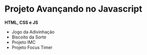 # Projeto Avançando no Javascript

**HTML, CSS e JS**
- Jogo da Adivinhação
- Biscoito da Sorte
- Projeto IMC
- Projeto Focus Timer
